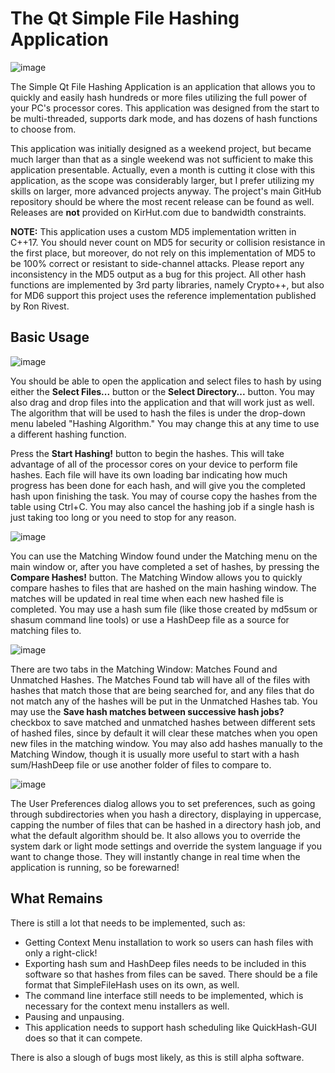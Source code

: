 # The Qt Simple File Hashing Application

![image](https://github.com/ZekeDragon/SimpleFileHash/assets/135618952/9193605a-73e2-437a-9eae-57e1827a6458)

The Simple Qt File Hashing Application is an application that allows you to quickly and easily hash hundreds or more files utilizing the full power of your PC's processor cores. This application was designed from the start to be multi-threaded, supports dark mode, and has dozens of hash functions to choose from.

This application was initially designed as a weekend project, but became much larger than that as a single weekend was not sufficient to make this application presentable. Actually, even a month is cutting it close with this application, as the scope was considerably larger, but I prefer utilizing my skills on larger, more advanced projects anyway. The project's main GitHub repository should be where the most recent release can be found as well. Releases are **not** provided on KirHut.com due to bandwidth constraints.

**NOTE:** This application uses a custom MD5 implementation written in C++17. You should never count on MD5 for security or collision resistance in the first place, but moreover, do not rely on this implementation of MD5 to be 100% correct or resistant to side-channel attacks. Please report any inconsistency in the MD5 output as a bug for this project. All other hash functions are implemented by 3rd party libraries, namely Crypto++, but also for MD6 support this project uses the reference implementation published by Ron Rivest.

## Basic Usage
![image](https://github.com/ZekeDragon/SimpleFileHash/assets/135618952/c52cc69a-72d3-421f-bae9-4d5ac27f69bd)

You should be able to open the application and select files to hash by using either the **Select Files...** button or the **Select Directory...** button. You may also drag and drop files into the application and that will work just as well. The algorithm that will be used to hash the files is under the drop-down menu labeled "Hashing Algorithm." You may change this at any time to use a different hashing function.

Press the **Start Hashing!** button to begin the hashes. This will take advantage of all of the processor cores on your device to perform file hashes. Each file will have its own loading bar indicating how much progress has been done for each hash, and will give you the completed hash upon finishing the task. You may of course copy the hashes from the table using Ctrl+C. You may also cancel the hashing job if a single hash is just taking too long or you need to stop for any reason.

![image](https://github.com/ZekeDragon/SimpleFileHash/assets/135618952/4323c261-34a1-46ad-ad66-9079261813e8)

You can use the Matching Window found under the Matching menu on the main window or, after you have completed a set of hashes, by pressing the **Compare Hashes!** button. The Matching Window allows you to quickly compare hashes to files that are hashed on the main hashing window. The matches will be updated in real time when each new hashed file is completed. You may use a hash sum file (like those created by md5sum or shasum command line tools) or use a HashDeep file as a source for matching files to.

![image](https://github.com/ZekeDragon/SimpleFileHash/assets/135618952/1389742a-8f3a-4081-abce-d8454671ac77)

There are two tabs in the Matching Window: Matches Found and Unmatched Hashes. The Matches Found tab will have all of the files with hashes that match those that are being searched for, and any files that do not match any of the hashes will be put in the Unmatched Hashes tab. You may use the **Save hash matches between successive hash jobs?** checkbox to save matched and unmatched hashes between different sets of hashed files, since by default it will clear these matches when you open new files in the matching window. You may also add hashes manually to the Matching Window, though it is usually more useful to start with a hash sum/HashDeep file or use another folder of files to compare to.

![image](https://github.com/ZekeDragon/SimpleFileHash/assets/135618952/be3e5039-c086-436e-b37a-7cfa3f4a21b8)

The User Preferences dialog allows you to set preferences, such as going through subdirectories when you hash a directory, displaying in uppercase, capping the number of files that can be hashed in a directory hash job, and what the default algorithm should be. It also allows you to override the system dark or light mode settings and override the system language if you want to change those. They will instantly change in real time when the application is running, so be forewarned!

## What Remains
There is still a lot that needs to be implemented, such as:

- Getting Context Menu installation to work so users can hash files with only a right-click!
- Exporting hash sum and HashDeep files needs to be included in this software so that hashes from files can be saved. There should be a file format that SimpleFileHash uses on its own, as well.
- The command line interface still needs to be implemented, which is necessary for the context menu installers as well.
- Pausing and unpausing.
- This application needs to support hash scheduling like QuickHash-GUI does so that it can compete.

There is also a slough of bugs most likely, as this is still alpha software.

